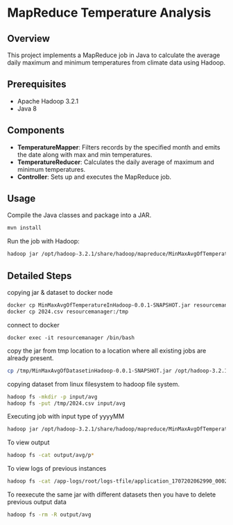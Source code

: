 # MapReduce Temperature Analysis

## Overview
This project implements a MapReduce job in Java to calculate the average daily maximum and minimum temperatures from climate data using Hadoop.

## Prerequisites
- Apache Hadoop 3.2.1
- Java 8

## Components
- **TemperatureMapper**: Filters records by the specified month and emits the date along with max and min temperatures.
- **TemperatureReducer**: Calculates the daily average of maximum and minimum temperatures.
- **Controller**: Sets up and executes the MapReduce job.

## Usage
Compile the Java classes and package into a JAR. 
```bash
mvn install
```

Run the job with Hadoop:
```bash
hadoop jar /opt/hadoop-3.2.1/share/hadoop/mapreduce/MinMaxAvgOfTemperatureInHadoop-0.0.1-SNAPSHOT.jar com.example.controller.Controller 202401 input/avg/2024.csv output/avg
```


## Detailed Steps
copying jar & dataset to docker node
```bash
docker cp MinMaxAvgOfTemperatureInHadoop-0.0.1-SNAPSHOT.jar resourcemanager:/tmp
docker cp 2024.csv resourcemanager:/tmp
```
connect to docker
```
docker exec -it resourcemanager /bin/bash
```
copy the jar from tmp location to a location where all existing jobs are already present.
```bash
cp /tmp/MinMaxAvgOfDatasetinHadoop-0.0.1-SNAPSHOT.jar /opt/hadoop-3.2.1/share/hadoop/mapreduce/
```
copying dataset from linux filesystem to hadoop file system.
```bash
hadoop fs -mkdir -p input/avg
hadoop fs -put /tmp/2024.csv input/avg
```

Executing job with input type of yyyyMM 
``` bash
hadoop jar /opt/hadoop-3.2.1/share/hadoop/mapreduce/MinMaxAvgOfTemperatureInHadoop-0.0.1-SNAPSHOT.jar com.example.controller.Controller 202401 input/avg/2024.csv output/avg
```

To view output 
``` bash
hadoop fs -cat output/avg/p*
```
To view logs of previous instances
``` bash
hadoop fs -cat /app-logs/root/logs-tfile/application_1707202062990_0002/879565fd64a6_44807
```

To reexecute the same jar with different datasets then you have to delete previous output data
``` bash
hadoop fs -rm -R output/avg
```




